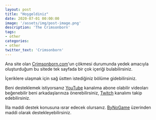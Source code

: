 ```yaml
---
layout: post
title: "Hoşgeldiniz"
date: 2020-07-01 00:00:00
image: '/assets/img/post-image.png'
description: 'The Crimsonborn'
tags:
- other
categories:
- other
twitter_text: 'Crimsonborn'
---
```


Ana site olan [Crimsonborn.com](https://crimsonborn.com)'un çökmesi durumunda yedek amacıyla oluşturduğum bu sitede tek sayfada bir çok içeriği bulabilirsiniz.

İçeriklere ulaşmak için sağ üstten istediğiniz bölüme gidebilirsiniz.

Beni desteklemek istiyorsanız [YouTube](https://www.youtube.com/TheCrimsonborn) kanalıma abone olabilir videoları beğenebilir beni arkadaşlarınıza önerebilirsiniz, [Twitch](https://www.twitch.tv/thecrimsonborn) kanalımı takip edebilirsiniz.

İlla maddi destek konusuna ısrar edecek olursanız. [ByNoGame](https://www.bynogame.com/destekle/thecrimsonborn) üzerinden maddi olarak destekleyebilirsiniz.